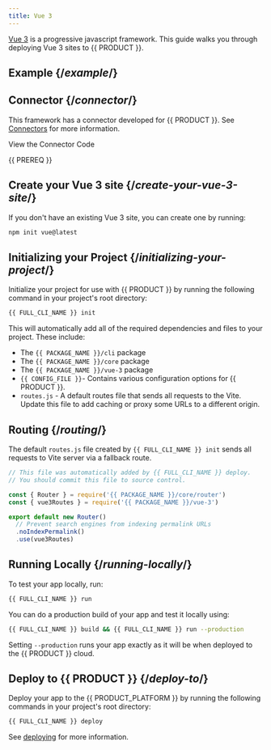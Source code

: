 ```yaml
---
title: Vue 3
---
```


[Vue 3](https://vuejs.org/) is a progressive javascript framework. This guide walks you through deploying Vue 3 sites to {{ PRODUCT }}.

## Example {/*example*/}

<ExampleButtons
  title="Vue 3"
  repoUrl="https://github.com/edgio-docs/edgio-vue-3-example"
  siteUrl="https://layer0-docs-layer0-vue-3-example-default.layer0-limelight.link"
  deployFromRepo />

## Connector {/*connector*/}

This framework has a connector developed for {{ PRODUCT }}. See [Connectors](connectors) for more information.

<ButtonLink variant="stroke" type="code" withIcon={true} href="https://github.com/edgio-docs/edgio-connectors/tree/main/edgio-vue-3-connector">
 View the Connector Code
</ButtonLink>

{{ PREREQ }}

## Create your Vue 3 site {/*create-your-vue-3-site*/}

If you don't have an existing Vue 3 site, you can create one by running:

```bash
npm init vue@latest
```

## Initializing your Project {/*initializing-your-project*/}

Initialize your project for use with {{ PRODUCT }} by running the following command in your project's root directory:

```bash
{{ FULL_CLI_NAME }} init
```

This will automatically add all of the required dependencies and files to your project. These include:

- The `{{ PACKAGE_NAME }}/cli` package
- The `{{ PACKAGE_NAME }}/core` package
- The `{{ PACKAGE_NAME }}/vue-3` package
- `{{ CONFIG_FILE }}`- Contains various configuration options for {{ PRODUCT }}.
- `routes.js` - A default routes file that sends all requests to the Vite. Update this file to add caching or proxy some URLs to a different origin.

## Routing {/*routing*/}

The default `routes.js` file created by `{{ FULL_CLI_NAME }} init` sends all requests to Vite server via a fallback route.

```js
// This file was automatically added by {{ FULL_CLI_NAME }} deploy.
// You should commit this file to source control.

const { Router } = require('{{ PACKAGE_NAME }}/core/router')
const { vue3Routes } = require('{{ PACKAGE_NAME }}/vue-3')

export default new Router()
  // Prevent search engines from indexing permalink URLs
  .noIndexPermalink()
  .use(vue3Routes)
```

## Running Locally {/*running-locally*/}

To test your app locally, run:

```bash
{{ FULL_CLI_NAME }} run
```

You can do a production build of your app and test it locally using:

```bash
{{ FULL_CLI_NAME }} build && {{ FULL_CLI_NAME }} run --production
```

Setting `--production` runs your app exactly as it will be when deployed to the {{ PRODUCT }} cloud.

## Deploy to {{ PRODUCT }} {/*deploy-to*/}

Deploy your app to the {{ PRODUCT_PLATFORM }} by running the following commands in your project's root directory:

```bash
{{ FULL_CLI_NAME }} deploy
```

See [deploying](deploy_apps) for more information.
